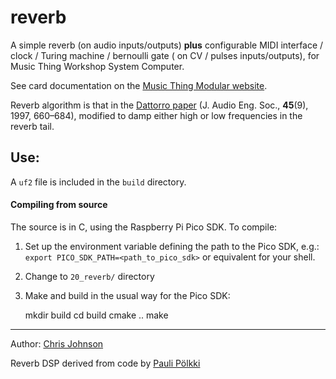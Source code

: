 # reverb

A simple reverb (on audio inputs/outputs) **plus** configurable MIDI interface / clock / Turing machine / bernoulli gate ( on CV / pulses inputs/outputs), for Music Thing Workshop System Computer.

See card documentation on the [Music Thing Modular website](https://www.musicthing.co.uk/Computer_Program_Cards/#20-reverb).

Reverb algorithm is that in the [Dattorro paper](https://ccrma.stanford.edu/~dattorro/EffectDesignPart1.pdf) (J. Audio Eng. Soc., **45**(9), 1997, 660&ndash;684), modified to damp either high or low frequencies in the reverb tail.

## Use:

A `uf2` file is included in the `build` directory.

#### Compiling from source

The source is in C, using the Raspberry Pi Pico SDK. To compile:

1. Set up the environment variable defining the path to the Pico SDK, e.g.:
    `export PICO_SDK_PATH=<path_to_pico_sdk>`
	or equivalent for your shell.
    
2. Change to `20_reverb/` directory

3. Make and build in the usual way for the Pico SDK:


    mkdir build
    cd build
    cmake ..
    make
    
   
----

Author: [Chris Johnson](https://github.com/chrisgjohnson)

Reverb DSP derived from code by [Pauli Pölkki](https://github.com/el-visio/dattorro-verb ) 
